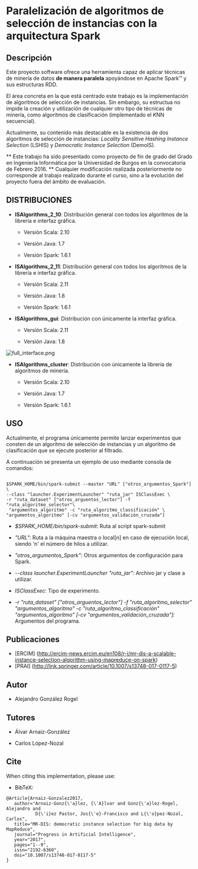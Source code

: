 # Paralelización de algoritmos de selección de instancias con la arquitectura Spark

## Descripción

Este proyecto software ofrece una herramienta capaz de aplicar técnicas de minería de datos **de manera paralela** apoyándose en Apache Spark™ y sus estructuras RDD. 

El área concreta en la que está centrado este trabajo es la implementación de algoritmos de selección de instancias. Sin embargo, su estructua no impide la creación y utilización de cualquier otro tipo de técnicas de minería, como algoritmos de clasificación (implementado el *K*NN secuencial).

Actualmente, su contenido más destacable es la existencia de dos algoritmos de selección de instancias: *Locality Sensitive Hashing Instance Selection* (LSHIS) y *Democratic Instance Selection* (DemoIS).

** Este trabajo ha sido presentado como proyecto de fin de grado del Grado en Ingeniería Informática por la Universidad de Burgos en la convocatoria de Febrero 2016. ** Cualquier modificación realizada posteriormente no corresponde al trabajo realizado durante el curso, sino a la evolución del proyecto fuera del ámbito de evaluación.

## DISTRIBUCIONES

* **ISAlgorithms_2_10**: Distribución general con todos los algoritmos de la librería e interfaz gráfica.

    * Versión Scala: 2.10

    * Versión Java: 1.7

    * Versión Spark: 1.6.1

* **ISAlgorithms_2_11**: Distribución general con todos los algoritmos de la librería e interfaz gráfica.

    * Versión Scala: 2.11

    * Versión Java: 1.8

    * Versión Spark: 1.6.1

* **ISAlgorithms_gui**: Distribución con únicamente la interfaz gráfica.

    * Versión Scala: 2.11

    * Versión Java: 1.8

![full_interface.png](https://bitbucket.org/repo/B6d96X/images/463284299-full_interface.png)


* **ISAlgorithms_cluster**: Distribución con únicamente la librería de algoritmos de minería.

    * Versión Scala: 2.10

    * Versión Java: 1.7

    * Versión Spark: 1.6.1

## USO

Actualmente, el programa únicamente permite lanzar experimentos que consten de un algoritmo de selección de instancias y un algoritmo de clasificación que se ejecute posterior al filtrado.

A continuación se presenta un ejemplo de uso mediante consola de comandos:


```

$SPARK_HOME/bin/spark-submit --master "URL" ["otros_argumentos_Spark"] \
--class "launcher.ExperimentLauncher" "ruta_jar" ISClassExec \
-r "ruta_dataset" ["otros_arguentos_lector"] -f "ruta_algoritmo_selector"\
 "argumentos_algoritmo" -c "ruta_algoritmo_classificación" \
"argumentos_algoritmo" [-cv "argumentos_validación_cruzada"]

```

* *$SPARK_HOME/bin/spark-submit*: Ruta al script spark-submit

* *"URL"*: Ruta a la máquina maestra o local[n] en caso de ejecución local, siendo 'n' el número de hilos a utilizar.

* *"otros_argumentos_Spark"*: Otros argumentos de configuración para Spark.

* *--class launcher.ExperimentLauncher "ruta_jar"*: Archivo jar y clase a utilizar.

* *ISClassExec*: Tipo de experimento.

* *-r "ruta_dataset" ["otros_arguentos_lector"] -f "ruta_algoritmo_selector" "argumentos_algoritmo" -c "ruta_algoritmo_classificación" "argumentos_algoritmo" [-cv "argumentos_validación_cruzada"]*: Argumentos del programa.

## Publicaciones
* [ERCIM] (http://ercim-news.ercim.eu/en108/r-i/mr-dis-a-scalable-instance-selection-algorithm-using-mapreduce-on-spark) 
* [PRAI]  (http://link.springer.com/article/10.1007/s13748-017-0117-5)


## Autor
* Alejandro González Rogel

## Tutores
* Álvar Arnaiz-González

* Carlos López-Nozal

## Cite
When citing this implementation, please use:

* BibTeX:
```
@Article{Arnaiz-Gonzalez2017,
   author="Arnaiz-Gonz{\'a}lez, {\'A}lvar and Gonz{\'a}lez-Rogel, Alejandro and 
           D{\'i}ez Pastor, Jos{\'e}-Francisco and L{\'o}pez-Nozal, Carlos",
   title="MR-DIS: democratic instance selection for big data by MapReduce",
   journal="Progress in Artificial Intelligence",
   year="2017",
   pages="1--9",
   issn="2192-6360",
   doi="10.1007/s13748-017-0117-5"
}
```
